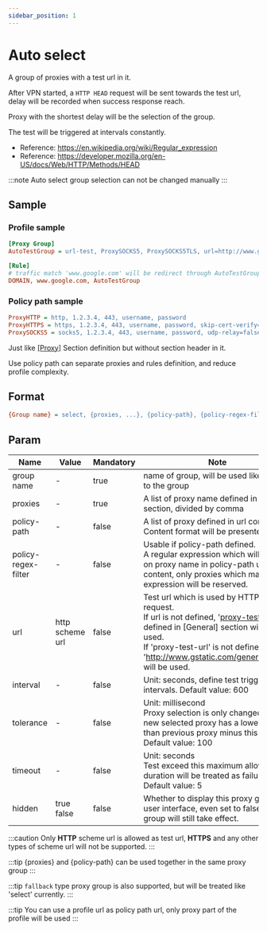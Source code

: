 ```yaml
---
sidebar_position: 1
---
```


# Auto select

A group of proxies with a test url in it.

After VPN started, a `HTTP HEAD` request will be sent towards the test url, delay will be recorded when success response reach.

Proxy with the shortest delay will be the selection of the group.

The test will be triggered at intervals constantly.

- Reference: https://en.wikipedia.org/wiki/Regular_expression
- Reference: https://developer.mozilla.org/en-US/docs/Web/HTTP/Methods/HEAD

:::note
Auto select group selection can not be changed manually
:::

## Sample

### Profile sample

```ini
[Proxy Group]
AutoTestGroup = url-test, ProxySOCKS5, ProxySOCKS5TLS, url=http://www.gstatic.com/generate_204, interval=600, tolerance=100, timeout=5, hidden=true

[Rule]
# traffic match 'www.google.com' will be redirect through AutoTestGroup's selected proxy
DOMAIN, www.google.com, AutoTestGroup
```

### Policy path sample

```ini
ProxyHTTP = http, 1.2.3.4, 443, username, password
ProxyHTTPS = https, 1.2.3.4, 443, username, password, skip-cert-verify=true, sni=www.google.com
ProxySOCKS5 = socks5, 1.2.3.4, 443, username, password, udp-relay=false
```

Just like [[Proxy]](/docs/profile-format/proxy) Section definition but without section header in it.

Use policy path can separate proxies and rules definition, and reduce profile complexity. 

## Format

```ini
{Group name} = select, {proxies, ...}, {policy-path}, {policy-regex-filter}, {url}, {interval}, {tolerance}, {timeout}, {hidden}
```

## Param

| Name                | Value           | Mandatory | Note                                                                                                                                                                                                                                                                                             |
|---------------------|-----------------|-----------|--------------------------------------------------------------------------------------------------------------------------------------------------------------------------------------------------------------------------------------------------------------------------------------------------|
| group name          | -               | true      | name of group, will be used like a key to the group                                                                                                                                                                                                                                              |
| proxies             | -               | true      | A list of proxy name defined in [Proxy] section, divided by comma                                                                                                                                                                                                                                |
| policy-path         | -               | false     | A list of proxy defined in url content<br/>Content format will be presented below                                                                                                                                                                                                                |
| policy-regex-filter | -               | false     | Usable if policy-path defined.<br/>A regular expression which will apply on proxy name in policy-path url content, only proxies which match expression will be reserved.                                                                                                                         |
| url                 | http scheme url | false     | Test url which is used by HTTP HEAD request.<br/>If url is not defined, '<a href="/docs/profile-format/general/proxy_test_url">proxy-test-url</a>' defined in [General] section will be used.<br/>If 'proxy-test-url' is not defined either, 'http://www.gstatic.com/generate_204' will be used. |
| interval            | -               | false     | Unit: seconds, define test trigger intervals. Default value: 600                                                                                                                                                                                                                                 |
| tolerance           | -               | false     | Unit: millisecond<br/>Proxy selection is only changed when new selected proxy has a lower delay than previous proxy minus this value.<br/>Default value: 100                                                                                                                                     |
| timeout             | -               | false     | Unit: seconds<br/>Test exceed this maximum allowed duration will be treated as failure.<br/>Default value: 5                                                                                                                                                                                     |
| hidden              | true<br/>false  | false     | Whether to display this proxy group in user interface, even set to false, this group will still take effect.                                                                                                                                                                                     |

:::caution
Only **HTTP** scheme url is allowed as test url, **HTTPS** and any other types of scheme url will not be supported.
:::

:::tip
{proxies} and {policy-path} can be used together in the same proxy group
:::

:::tip
`fallback` type proxy group is also supported, but will be treated like 'select' currently.
:::

:::tip
You can use a profile url as policy path url, only proxy part of the profile will be used
:::